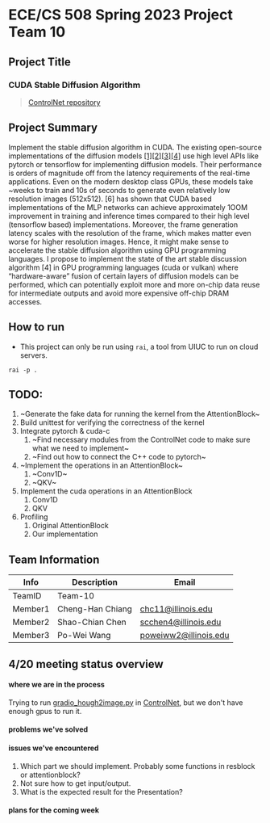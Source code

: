# ECE/CS 508 Spring 2023 Project Team 10

## Project Title
### CUDA Stable Diffusion Algorithm

> [ControlNet repository](https://github.com/lllyasviel/ControlNet)

## Project Summary

Implement the stable diffusion algorithm in CUDA. 
The existing open-source implementations of the diffusion models [[1]](https://arxiv.org/abs/2112.10752 )[[2]](https://arxiv.org/abs/2302.05543)[[3]](https://github.com/CompVis/latent-diffusion)[[4]](https://github.com/lllyasviel/ControlNet) use high level APIs like 
pytorch or tensorflow for implementing diffusion models. Their performance is orders of magnitude off 
from the latency requirements of the real-time applications. Even on the modern desktop class GPUs, 
these models take ~weeks to train and 10s of seconds to generate even relatively low resolution images 
(512x512). [6] has shown that CUDA based implementations of the MLP networks can achieve 
approximately 1OOM improvement in training and inference times compared to their high level 
(tensorflow based) implementations. Moreover, the frame generation latency scales with the resolution 
of the frame, which makes matter even worse for higher resolution images. Hence, it might make sense 
to accelerate the stable diffusion algorithm using GPU programming languages. I propose to implement 
the state of the art stable discussion algorithm [4] in GPU programming languages (cuda or vulkan) 
where “hardware-aware” fusion of certain layers of diffusion models can be performed, which can 
potentially exploit more and more on-chip data reuse for intermediate outputs and avoid more 
expensive off-chip DRAM accesses. 

## How to run
- This project can only be run using `rai`, a tool from UIUC to run on cloud servers.
```
rai -p .
```

## TODO:
1. ~Generate the fake data for running the kernel from the AttentionBlock~
1. Build unittest for verifying the correctness of the kernel 
1. Integrate pytorch & cuda-c
    1. ~Find necessary modules from the ControlNet code to make sure what we need to implement~
    1. ~Find out how to connect the C++ code to pytorch~
1. ~Implement the operations in an AttentionBlock~
    1. ~Conv1D~
    1. ~QKV~
1. Implement the cuda operations in an AttentionBlock
    1. Conv1D
    1. QKV
1. Profiling 
    1. Original AttentionBlock 
    1. Our implementation

## Team Information

|   Info      |        Description     |        Email      |
| ----------- | ---------------------- | ---------------- |
| TeamID      |        Team-10        |
| Member1     |     Cheng-Han Chiang   |  chc11@illinois.edu    |
| Member2     |     Shao-Chian Chen   |  scchen4@illinois.edu |
| Member3     |     Po-Wei Wang    |  poweiww2@illinois.edu  |

## 4/20 meeting status overview
#### where we are in the process
Trying to run [gradio_hough2image.py](https://github.com/lllyasviel/ControlNet/blob/main/gradio_hough2image.py) in [ControlNet](https://github.com/lllyasviel/ControlNet), but we don't have enough gpus to run it.
#### problems we've solved

#### issues we've encountered
1. Which part we should implement. Probably some functions in resblock or attentionblock?
2. Not sure how to get input/output.
3. What is the expected result for the Presentation?
#### plans for the coming week
